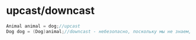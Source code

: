 # upcast/downcast
```java
Animal animal = dog;//upcast
Dog dog = (Dog)animal;//downcast - небезопасно, поскольку мы не знаем, что лежит в классе animal
```